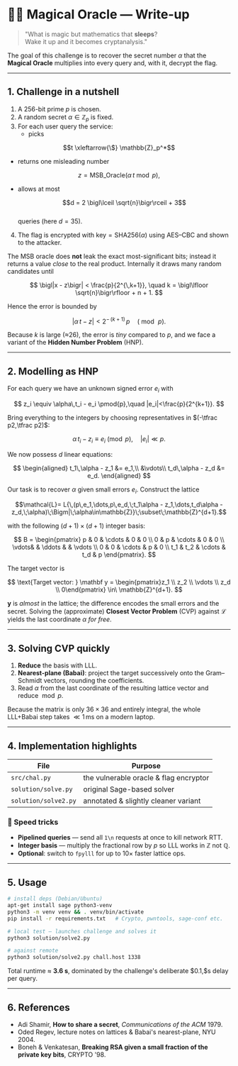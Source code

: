 # 🧙‍♂️ Magical Oracle — Write-up

> "What is magic but mathematics that **sleeps**?  
> Wake it up and it becomes cryptanalysis."

The goal of this challenge is to recover the secret number $\alpha$ that the **Magical Oracle** multiplies into every query and, with it, decrypt the flag.

---

## 1. Challenge in a nutshell

1. A 256-bit prime $p$ is chosen.  
2. A random secret $\alpha \in \mathbb{Z}_p$ is fixed.  
3. For each user query the service:  
   - picks  

$$t \xleftarrow{\$} \mathbb{Z}_p^*$$  
   
   - returns one misleading number
   
$$z = \mathrm{MSB\_Oracle}\bigl(\alpha\,t \bmod p\bigr),$$  
   - allows at most  
   
     $$d = 2 \bigl\lceil \sqrt{n}\bigr\rceil + 3$$  
     queries (here $d = 35$).  
4. The flag is encrypted with $\mathrm{key} = \mathrm{SHA256}(\alpha)$ using AES–CBC and shown to the attacker.

The MSB oracle does **not** leak the exact most-significant bits; instead it returns a value *close* to the real product. Internally it draws many random candidates until

$$
  \bigl|x - z\bigr| < \frac{p}{2^{\,k+1}}, 
  \quad 
  k = \bigl\lfloor \sqrt{n}\bigr\rfloor + n + 1.
$$

Hence the error is bounded by

$$
  \bigl|\alpha\,t - z\bigr| < 2^{-\,(k+1)}\,p
  \quad(\bmod\,p).
$$

Because $k$ is large (≈26), the error is *tiny* compared to $p$, and we face a variant of the **Hidden Number Problem** (HNP).

---

## 2. Modelling as HNP

For each query we have an unknown signed error $e_i$ with

$$
  z_i \equiv \alpha\,t_i - e_i \pmod{p},\quad |e_i|<\frac{p}{2^{k+1}}.
$$

Bring everything to the integers by choosing representatives in $(-\tfrac p2,\tfrac p2)$:

$$
  \alpha\,t_i - z_i \equiv e_i \pmod{p},\quad |e_i|\ll p.
$$

We now possess $d$ linear equations:

$$
\begin{aligned}
  t_1\,\alpha - z_1 &= e_1,\\
  &\vdots\\
  t_d\,\alpha - z_d &= e_d.
\end{aligned}
$$

Our task is to recover $\alpha$ given small errors $e_i$. Construct the lattice

$$\mathcal{L}= L{\,(p\,e_1,\dots,p\,e_d,\;t_1\alpha - z_1,\dots,t_d\alpha - z_d,\;\alpha)\;\Bigm|\;\alpha\in\mathbb{Z}}\;\subset\;\mathbb{Z}^{d+1}.$$

with the following $(d+1)\times(d+1)$ integer basis:

$$
  B = 
  \begin{pmatrix}
    p     & 0     & \cdots & 0     & 0 \\
    0     & p     & \cdots & 0     & 0 \\
    \vdots&       & \ddots &       & \vdots \\
    0     & 0     & \cdots & p     & 0 \\
    t_1   & t_2   & \cdots & t_d   & p
  \end{pmatrix}.
$$

The target vector is

$$
\text{Target vector: }
\mathbf y = 
\begin{pmatrix}z_1 \\ z_2 \\ \vdots \\ z_d \\ 0\end{pmatrix}
\in\ \mathbb{Z}^{d+1}.
$$


$\mathbf y$ is *almost* in the lattice; the difference encodes the small errors and the secret. Solving the (approximate) **Closest Vector Problem** (CVP) against $\mathcal L$ yields the last coordinate $\alpha$ *for free*.

---

## 3. Solving CVP quickly

1. **Reduce** the basis with LLL.  
2. **Nearest-plane (Babai)**: project the target successively onto the Gram–Schmidt vectors, rounding the coefficients.  
3. Read $\alpha$ from the last coordinate of the resulting lattice vector and reduce $\bmod p$.

Because the matrix is only $36\times36$ and entirely integral, the whole LLL+Babai step takes $\ll1\,$ms on a modern laptop.

---

## 4. Implementation highlights

| File                 | Purpose                                |
| -------------------- | -------------------------------------- |
| `src/chal.py`        | the vulnerable oracle & flag encryptor |
| `solution/solve.py`  | original Sage-based solver             |
| `solution/solve2.py` | annotated & slightly cleaner variant   |

### 🚀 Speed tricks

* **Pipelined queries** — send all `1\n` requests at once to kill network RTT.  
* **Integer basis** — multiply the fractional row by $p$ so LLL works in $\mathbb Z$ not $\mathbb Q$.  
* **Optional**: switch to `fpylll` for up to $10\times$ faster lattice ops.

---

## 5. Usage

```bash
# install deps (Debian/Ubuntu)
apt-get install sage python3-venv
python3 -m venv venv && . venv/bin/activate
pip install -r requirements.txt   # Crypto, pwntools, sage-conf etc.

# local test — launches challenge and solves it
python3 solution/solve2.py

# against remote
python3 solution/solve2.py chall.host 1338
```
Total runtime ≈ **3.6 s**, dominated by the challenge's deliberate \$0.1,\$s delay per query.

---

## 6. References

* Adi Shamir, **How to share a secret**, *Communications of the ACM* 1979.
* Oded Regev, lecture notes on lattices & Babai's nearest-plane, NYU 2004.
* Boneh & Venkatesan, **Breaking RSA given a small fraction of the private key bits**, CRYPTO '98.
